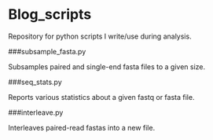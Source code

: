 Blog_scripts
============

Repository for python scripts I write/use during analysis.


###subsample_fasta.py

Subsamples paired and single-end fasta files to a given size.


###seq_stats.py

Reports various statistics about a given fastq or fasta file.

###interleave.py

Interleaves paired-read fastas into a new file.
